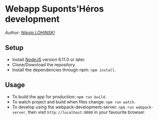 # Webapp Suponts'Héros development

_Author: [Nikola LOHINSKI](https://github.com/NikolaLohinski)_

## Setup
  * Install [NodeJS](https://nodejs.org/) version 6.11.0 or later. 
  * Clone/Download the repository.
  * Install the dependencies through npm: `npm install`.
  
## Usage
  * To build the app for production: `npm run build`.
  * To watch project and build when files change: `npm run watch`.
  * To develop using the webpack-development-server: `npm run webpack-server`, 
  then visit `http://localhost:8080` in your favourite browser.
   
